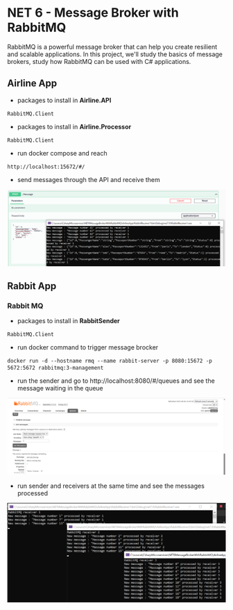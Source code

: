 # NET 6 - Message Broker with RabbitMQ

RabbitMQ is a powerful message broker that can help you create resilient and scalable applications. In this project, we'll study the basics of message brokers, study how RabbitMQ can be used with C# applications.


## Airline App

- packages to install in **Airline.API**
```
RabbitMQ.Client
```

- packages to install in **Airline.Processor**
```
RabbitMQ.Client
```

- run docker compose and reach 
```
http://localhost:15672/#/
```

- send messages through the API and receive them 
<img src="/pictures/api.png" title="send messages through API"  width="900">


## Rabbit App

### Rabbit MQ

- packages to install in **RabbitSender**
```
RabbitMQ.Client
```

- run docker command to trigger message brocker
```
docker run -d --hostname rmq --name rabbit-server -p 8080:15672 -p 5672:5672 rabbitmq:3-management
```

- run the sender and go to http://localhost:8080/#/queues and see the message waiting in the queue
<img src="/pictures/message.png" title="message in queue"  width="900">

- run sender and receivers at the same time and see the messages processed
<img src="/pictures/messages.png" title="message in queue"  width="900">



